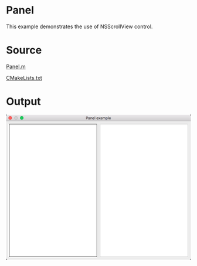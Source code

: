 # Panel

This example demonstrates the use of NSScrollView control.

# Source

[Panel.m](./Panel.m)

[CMakeLists.txt](./CMakeLists.txt)

# Output

![GitHub Logo](../../docs/Pictures/Panel.png)
